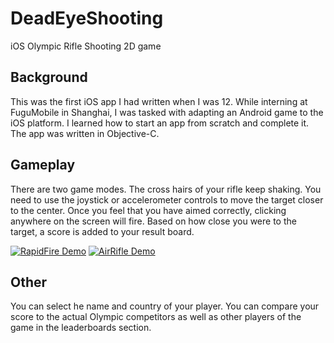 # DeadEyeShooting
iOS Olympic Rifle Shooting 2D game

## Background
This was the first iOS app I had written when I was 12. While interning at FuguMobile in Shanghai, I was tasked with adapting an Android game to the iOS platform. I learned how to start an app from scratch and complete it. The app was written in Objective-C. 

## Gameplay
There are two game modes. 
The cross hairs of your rifle keep shaking. You need to use the joystick or accelerometer controls to move the target closer to the center. Once you feel that you have aimed correctly, clicking anywhere on the screen will fire. Based on how close you were to the target, a score is added to your result board. 

[![RapidFire Demo](https://cdn.rawgit.com/sashankg/DeadEyeShooting/master/fJ1ABfK%20-%20Imgur.gif)](https://youtu.be/8KGfbx-5CD4)
[![AirRifle Demo](https://cdn.rawgit.com/sashankg/DeadEyeShooting/master/CQeNmUd%20-%20Imgur.gif)](https://youtu.be/kDNUmUEGE9o)

## Other
You can select he name and country of your player. You can compare your score to the actual Olympic competitors as well as other players of the game in the leaderboards section.

